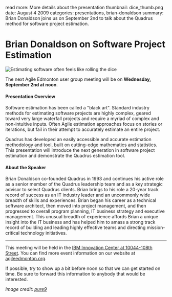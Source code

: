 read more: More details about the presentation
thumbnail: dice_thumb.png
date: August 4 2009
categories: presentations, brian-donaldson
summary: Brian Donaldson joins us on September 2nd to talk about the Quadrus method for software project estimation.

#  Brian Donaldson on Software Project Estimation

![Estimating software often feels like rolling the dice](/attachments/dice_resized.jpg)

The next Agile Edmonton user group meeting will be on **Wednesday, September 2nd at noon**.

#### Presentation Overview

Software estimation has been called a "black art". Standard industry methods for estimating software projects are highly complex, geared toward very large waterfall projects and require a myriad of complex and non-intuitive inputs. Often Agile estimation approaches focus on stories or iterations, but fail in their attempt to accurately estimate an entire project.

Quadrus has developed an easily accessible and accurate estimation methodology and tool, built on cutting-edge mathematics and statistics. This presentation will introduce the next generation in software project estimation and demonstrate the Quadrus estimation tool.

#### About the Speaker

Brian Donaldson co-founded Quadrus in 1993 and continues his active role as a senior member of the Quadrus leadership team and as a key strategic advisor to select Quadrus clients. Brian brings to his role a 20-year track record of success as an IT industry leader and an uncommonly wide breadth of skills and experiences. Brian began his career as a technical software architect, then moved into project management, and then progressed to overall program planning, IT business strategy and executive management. This unusual breadth of experience affords Brian a unique insight into the IT business and has helped him to amass a strong track record of building and leading highly effective teams and directing mission-critical technology initiatives.

---

This meeting will be held in the [IBM Innovation Center at 10044-108th Street](http://maps.google.ca/maps?hl=en&safe=off&q=10044-108th+Street,edmonton,ab&ie=UTF8&hq=&hnear=10044+108+St+NW,+Edmonton,+Division+No.+11,+Alberta+T5J+3S7&gl=ca&ei=cJ9ZTLmPKNntnQev7_mxCQ&ved=0CBUQ8gEwAA&t=h&z=16). You can find more event information on our website at [agileedmonton.org](http://agileedmonton.org).

If possible, try to show up a bit before noon so that we can get started on time. Be sure to forward this information to anybody that would be interested.

*Image credit: [pure9](http://www.flickr.com/photos/pure9/2504492465/)*
